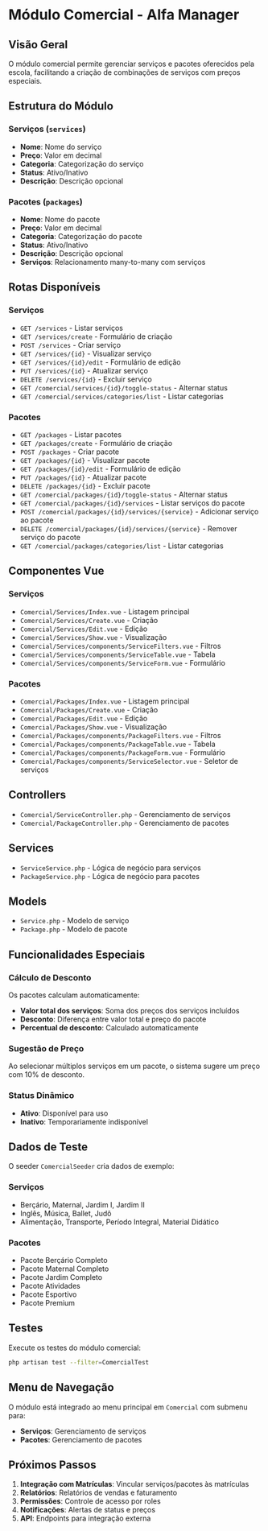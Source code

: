 # Módulo Comercial - Alfa Manager

## Visão Geral

O módulo comercial permite gerenciar serviços e pacotes oferecidos pela escola, facilitando a criação de combinações de serviços com preços especiais.

## Estrutura do Módulo

### Serviços (`services`)
- **Nome**: Nome do serviço
- **Preço**: Valor em decimal
- **Categoria**: Categorização do serviço
- **Status**: Ativo/Inativo
- **Descrição**: Descrição opcional

### Pacotes (`packages`)
- **Nome**: Nome do pacote
- **Preço**: Valor em decimal
- **Categoria**: Categorização do pacote
- **Status**: Ativo/Inativo
- **Descrição**: Descrição opcional
- **Serviços**: Relacionamento many-to-many com serviços

## Rotas Disponíveis

### Serviços
- `GET /services` - Listar serviços
- `GET /services/create` - Formulário de criação
- `POST /services` - Criar serviço
- `GET /services/{id}` - Visualizar serviço
- `GET /services/{id}/edit` - Formulário de edição
- `PUT /services/{id}` - Atualizar serviço
- `DELETE /services/{id}` - Excluir serviço
- `GET /comercial/services/{id}/toggle-status` - Alternar status
- `GET /comercial/services/categories/list` - Listar categorias

### Pacotes
- `GET /packages` - Listar pacotes
- `GET /packages/create` - Formulário de criação
- `POST /packages` - Criar pacote
- `GET /packages/{id}` - Visualizar pacote
- `GET /packages/{id}/edit` - Formulário de edição
- `PUT /packages/{id}` - Atualizar pacote
- `DELETE /packages/{id}` - Excluir pacote
- `GET /comercial/packages/{id}/toggle-status` - Alternar status
- `GET /comercial/packages/{id}/services` - Listar serviços do pacote
- `POST /comercial/packages/{id}/services/{service}` - Adicionar serviço ao pacote
- `DELETE /comercial/packages/{id}/services/{service}` - Remover serviço do pacote
- `GET /comercial/packages/categories/list` - Listar categorias

## Componentes Vue

### Serviços
- `Comercial/Services/Index.vue` - Listagem principal
- `Comercial/Services/Create.vue` - Criação
- `Comercial/Services/Edit.vue` - Edição
- `Comercial/Services/Show.vue` - Visualização
- `Comercial/Services/components/ServiceFilters.vue` - Filtros
- `Comercial/Services/components/ServiceTable.vue` - Tabela
- `Comercial/Services/components/ServiceForm.vue` - Formulário

### Pacotes
- `Comercial/Packages/Index.vue` - Listagem principal
- `Comercial/Packages/Create.vue` - Criação
- `Comercial/Packages/Edit.vue` - Edição
- `Comercial/Packages/Show.vue` - Visualização
- `Comercial/Packages/components/PackageFilters.vue` - Filtros
- `Comercial/Packages/components/PackageTable.vue` - Tabela
- `Comercial/Packages/components/PackageForm.vue` - Formulário
- `Comercial/Packages/components/ServiceSelector.vue` - Seletor de serviços

## Controllers

- `Comercial/ServiceController.php` - Gerenciamento de serviços
- `Comercial/PackageController.php` - Gerenciamento de pacotes

## Services

- `ServiceService.php` - Lógica de negócio para serviços
- `PackageService.php` - Lógica de negócio para pacotes

## Models

- `Service.php` - Modelo de serviço
- `Package.php` - Modelo de pacote

## Funcionalidades Especiais

### Cálculo de Desconto
Os pacotes calculam automaticamente:
- **Valor total dos serviços**: Soma dos preços dos serviços incluídos
- **Desconto**: Diferença entre valor total e preço do pacote
- **Percentual de desconto**: Calculado automaticamente

### Sugestão de Preço
Ao selecionar múltiplos serviços em um pacote, o sistema sugere um preço com 10% de desconto.

### Status Dinâmico
- **Ativo**: Disponível para uso
- **Inativo**: Temporariamente indisponível

## Dados de Teste

O seeder `ComercialSeeder` cria dados de exemplo:

### Serviços
- Berçário, Maternal, Jardim I, Jardim II
- Inglês, Música, Ballet, Judô
- Alimentação, Transporte, Período Integral, Material Didático

### Pacotes
- Pacote Berçário Completo
- Pacote Maternal Completo
- Pacote Jardim Completo
- Pacote Atividades
- Pacote Esportivo
- Pacote Premium

## Testes

Execute os testes do módulo comercial:
```bash
php artisan test --filter=ComercialTest
```

## Menu de Navegação

O módulo está integrado ao menu principal em `Comercial` com submenu para:
- **Serviços**: Gerenciamento de serviços
- **Pacotes**: Gerenciamento de pacotes

## Próximos Passos

1. **Integração com Matrículas**: Vincular serviços/pacotes às matrículas
2. **Relatórios**: Relatórios de vendas e faturamento
3. **Permissões**: Controle de acesso por roles
4. **Notificações**: Alertas de status e preços
5. **API**: Endpoints para integração externa 